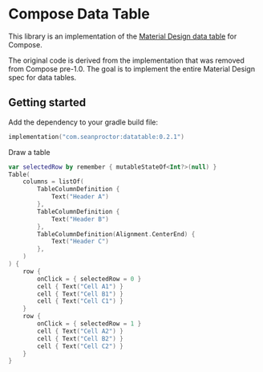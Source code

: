 # Compose Data Table

This library is an implementation of the [Material Design data table](https://m2.material.io/components/data-tables) for Compose.

The original code is derived from the implementation that was removed from Compose pre-1.0. The goal is to implement the entire Material Design spec for data tables.

## Getting started

Add the dependency to your gradle build file:

```kotlin
implementation("com.seanproctor:datatable:0.2.1")
```

Draw a table

```kotlin
var selectedRow by remember { mutableStateOf<Int?>(null) }
Table(
    columns = listOf(
        TableColumnDefinition {
            Text("Header A")
        },
        TableColumnDefinition {
            Text("Header B")
        },
        TableColumnDefinition(Alignment.CenterEnd) {
            Text("Header C")
        },
    )
) {
    row {
        onClick = { selectedRow = 0 }
        cell { Text("Cell A1") }
        cell { Text("Cell B1") }
        cell { Text("Cell C1") }
    }
    row {
        onClick = { selectedRow = 1 }
        cell { Text("Cell A2") }
        cell { Text("Cell B2") }
        cell { Text("Cell C2") }
    }
}
```
